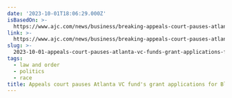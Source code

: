 ```yaml
---
date: '2023-10-01T18:06:29.000Z'
isBasedOn: >-
  https://www.ajc.com/news/business/breaking-appeals-court-pauses-atlanta-vc-fund-grant-for-black-women/KXS6IVZGHRATTLCDLMZWYZRCNA/
link: >-
  https://www.ajc.com/news/business/breaking-appeals-court-pauses-atlanta-vc-fund-grant-for-black-women/KXS6IVZGHRATTLCDLMZWYZRCNA/
slug: >-
  2023-10-01-appeals-court-pauses-atlanta-vc-funds-grant-applications-for-black-women
tags:
  - law and order
  - politics
  - race
title: Appeals court pauses Atlanta VC fund's grant applications for Black women
---
```


